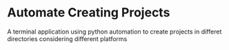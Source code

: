 # Automate Creating Projects
 A terminal application using python automation to create projects in differet directories considering different platforms
